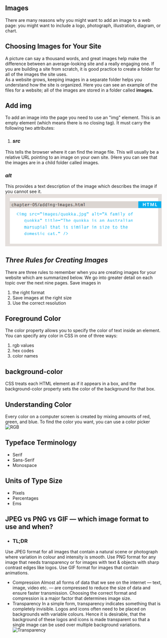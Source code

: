 ## **Images**
There are many reasons why you might 
want to add an image to a web page: you 
might want to include a logo, photograph, 
illustration, diagram, or chart.  

## **Choosing Images for Your Site**
A picture can say a thousand words, and great 
images help make the difference between an 
average-looking site and a really engaging one.
If you are building a site from scratch, it is good 
practice to create a folder for all of the images 
the site uses.  
As a website grows, keeping 
images in a separate folder 
helps you understand how the 
site is organized. Here you can 
see an example of the files for 
a website; all of the images are 
stored in a folder called **images.**
## **Add img**
To add an image into the page 
you need to use an "img"
element. This is an empty 
element (which means there is 
no closing tag). It must carry the 
following two attributes:

1. ### ***src*** 
This tells the browser where 
it can find the image file. This 
will usually be a relative URL 
pointing to an image on your 
own site. (Here you can see that 
the images are in a child folder 
called images.
### ***alt***
This provides a text description 
of the image which describes the 
image if you cannot see it.
![add pic](pic/addImg.png)

## ***Three Rules for Creating Images*** 
There are three rules to remember when you 
are creating images for your website which are 
summarized below. We go into greater detail 
on each topic over the next nine pages.
Save images in 
1. the right format
2. Save images at the right size
3. Use the correct resolution

## **Foreground Color**
The color property allows you 
to specify the color of text inside 
an element. You can specify any 
color in CSS in one of three ways:
1. rgb values
2. hex codes
3. color names
## **background-color**
CSS treats each HTML element 
as if it appears in a box, and the 
background-color property 
sets the color of the background 
for that box.
## **Understanding Color**
Every color on a computer screen is created by mixing amounts of red, 
green, and blue. To find the color you want, you can use a color picker
![RGB](https://www.hisour.com/wp-content/uploads/2018/03/RGB-color-model.jpg?w=640)
## **Typeface Terminology**
- Serif
- Sans-Serif
- Monospace 
## **Units of Type Size**
- Pixels
- Percentages
- Ems
## JPEG vs PNG vs GIF — which image format to use and when?
- ### TL;DR
Use JPEG format for all images that contain a natural scene or photograph where variation in colour and intensity is smooth. Use PNG format for any image that needs transparency or for images with text & objects with sharp contrast edges like logos. Use GIF format for images that contain animations.
- Compression
Almost all forms of data that we see on the internet — text, image, video etc. — are compressed to reduce the size of data and ensure faster transmission. Choosing the correct format and compression is a major factor that determines image size.
- Transparency
In a simple form, transparency indicates something that is completely invisible. Logos and icons often need to be placed on backgrounds with variable colours. Hence it is desirable, that the background of these logos and icons is made transparent so that a single image can be used over multiple background variations.
![Transparency](https://miro.medium.com/max/500/1*tdmTNqureSDaVMrBicjtZg.png)



